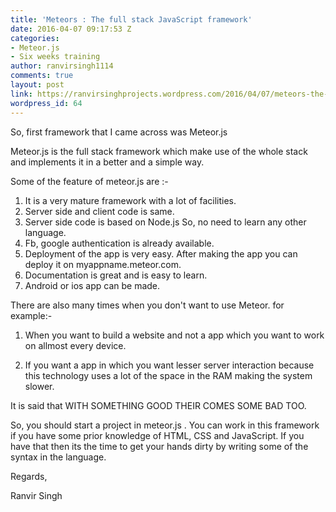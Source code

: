 ```yaml
---
title: 'Meteors : The full stack JavaScript framework'
date: 2016-04-07 09:17:53 Z
categories:
- Meteor.js
- Six weeks training
author: ranvirsingh1114
comments: true
layout: post
link: https://ranvirsinghprojects.wordpress.com/2016/04/07/meteors-the-full-stack-javascript-framework/
wordpress_id: 64
---
```


So, first framework that I came across was Meteor.js

Meteor.js is the full stack framework which make use of the whole stack and implements it in a better and a simple way.

Some of the feature of meteor.js are :-

1. It is a very mature framework with a lot of facilities.
2. Server side and client code is same.
3. Server side code is based on Node.js So, no need to learn any other language.
4. Fb, google authentication is already available.
5. Deployment of the app is very easy. After making the app you can deploy it on myappname.meteor.com.
6. Documentation is great and is easy to learn.
7. Android or ios app can be made.

There are also many times when you don't want to use Meteor. for example:-

1. When you want to build a website and not a app which you want to work on allmost every device.

2. If you want a app in which you want lesser server interaction because this technology uses a lot of the space in the RAM making the system slower.

It is said that WITH SOMETHING GOOD THEIR COMES SOME BAD TOO.

So, you should start a project in meteor.js . You can work in this framework if you have some prior knowledge of HTML, CSS and JavaScript. If you have that then its the time to get your hands dirty by writing some of the syntax in the language.

Regards,

Ranvir Singh






